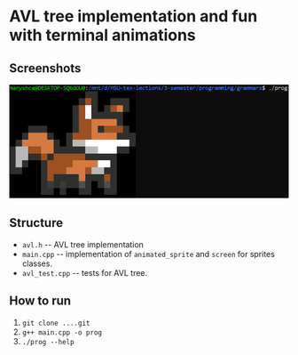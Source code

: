 # AVL tree implementation and fun with terminal animations

## Screenshots

![](screens/screen.png)

## Structure

- `avl.h` -- AVL tree implementation
- `main.cpp` -- implementation of `animated_sprite` and `screen` for sprites classes.
- `avl_test.cpp` -- tests for AVL tree. 

## How to run

1. `git clone ....git`
2. `g++ main.cpp -o prog`
3. `./prog --help`


